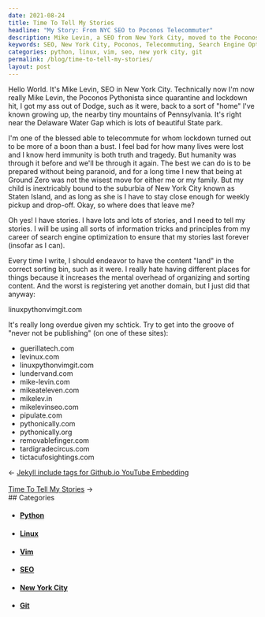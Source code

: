 ```yaml
---
date: 2021-08-24
title: Time To Tell My Stories
headline: "My Story: From NYC SEO to Poconos Telecommuter"
description: Mike Levin, a SEO from New York City, moved to the Poconos during the pandemic and has been telecommuting ever since. In order to make sure his stories last forever, he's using search engine optimization and has just registered a new domain, linuxpythonvimgit. Learn more about Mike's journey and his determination to make his stories last.
keywords: SEO, New York City, Poconos, Telecommuting, Search Engine Optimization, Domain, Linux, Python, Vim, Git, Lives Lost, Pandemic, Lockdown, Stories, Last Forever
categories: python, linux, vim, seo, new york city, git
permalink: /blog/time-to-tell-my-stories/
layout: post
---
```



Hello World. It's Mike Levin, SEO in New York City. Technically now I'm now
really Mike Levin, the Poconos Pythonista since quarantine and lockdown hit, I
got my ass out of Dodge, such as it were, back to a sort of "home" I've known
growing up, the nearby tiny mountains of Pennsylvania. It's right near the
Delaware Water Gap which is lots of beautiful State park.

I'm one of the blessed able to telecommute for whom lockdown turned out to be
more of a boon than a bust. I feel bad for how many lives were lost and I know
herd immunity is both truth and tragedy. But humanity was through it before and
we'll be through it again.  The best we can do is to be prepared without being
paranoid, and for a long time I new that being at Ground Zero was not the
wisest move for either me or my family. But my child is inextricably bound to
the suburbia of New York City known as Staten Island, and as long as she is I
have to stay close enough for weekly pickup and drop-off. Okay, so where does
that leave me?

Oh yes! I have stories. I have lots and lots of stories, and I need to tell my
stories. I will be using all sorts of information tricks and principles from my
career of search engine optimization to ensure that my stories last forever
(insofar as I can).

Every time I write, I should endeavor to have the content "land" in the correct
sorting bin, such as it were. I really hate having different places for things
because it increases the mental overhead of organizing and sorting content. And
the worst is registering yet another domain, but I just did that anyway:

linuxpythonvimgit.com

It's really long overdue given my schtick. Try to get into the groove of "never
not be publishing" (on one of these sites):

- guerillatech.com
- levinux.com
- linuxpythonvimgit.com
- lundervand.com
- mike-levin.com
- mikeateleven.com
- mikelev.in
- mikelevinseo.com
- pipulate.com
- pythonically.com
- pythonically.org
- removablefinger.com
- tardigradecircus.com
- tictacufosightings.com


<div class="arrow-links"><div class="post-nav-prev"><span class="arrow">&larr;&nbsp;</span><a href="/blog/jekyll-include-tags-for-github-io-youtube-embedding/">Jekyll include tags for Github.io YouTube Embedding</a></div> &nbsp; <div class="post-nav-next"><a href="/blog/time-to-tell-my-stories/">Time To Tell My Stories</a><span class="arrow">&nbsp;&rarr;</span></div></div>
## Categories

<ul>
<li><h4><a href='/python/'>Python</a></h4></li>
<li><h4><a href='/linux/'>Linux</a></h4></li>
<li><h4><a href='/vim/'>Vim</a></h4></li>
<li><h4><a href='/seo/'>SEO</a></h4></li>
<li><h4><a href='/new-york-city/'>New York City</a></h4></li>
<li><h4><a href='/git/'>Git</a></h4></li></ul>